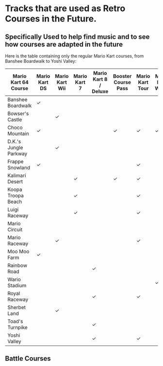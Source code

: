 # Tracks that are used as Retro Courses in the Future.

## Specifically Used to help find music and to see how courses are adapted in the future

Here is the table containing only the regular Mario Kart courses, from Banshee Boardwalk to Yoshi Valley:

| **Mario Kart 64 Course** | **Mario Kart DS** | **Mario Kart Wii** | **Mario Kart 7** | **Mario Kart 8 / Deluxe** | **Booster Course Pass** | **Mario Kart Tour** | **Mario Kart World** |
| ------------------------ | ----------------- | ------------------ | ---------------- | ------------------------- | ----------------------- | ------------------- | -------------------- |
| Banshee Boardwalk | ✓ | | | | | | |
| Bowser's Castle | | ✓ | | | | | |
| Choco Mountain | ✓ | | | | ✓ | ✓ | ✓ |
| D.K.'s Jungle Parkway | | ✓ | | | | | |
| Frappe Snowland | ✓ | | | | | ✓ | |
| Kalimari Desert | | | ✓ | | ✓ | ✓ | |
| Koopa Troopa Beach | | | ✓ | | | ✓ | |
| Luigi Raceway | | | ✓ | | | ✓ | |
| Mario Circuit | | | | | | | |
| Mario Raceway | | ✓ | | | | ✓ | |
| Moo Moo Farm | ✓ | | | | | | |
| Rainbow Road | | | | ✓ | | | |
| Wario Stadium | | | | | | | ✓ |
| Royal Raceway | | | | ✓ | | ✓ | |
| Sherbet Land | | ✓ | | | | | |
| Toad's Turnpike | | | | ✓ | | | |
| Yoshi Valley | | | | ✓ | | ✓ | |

## Battle Courses

